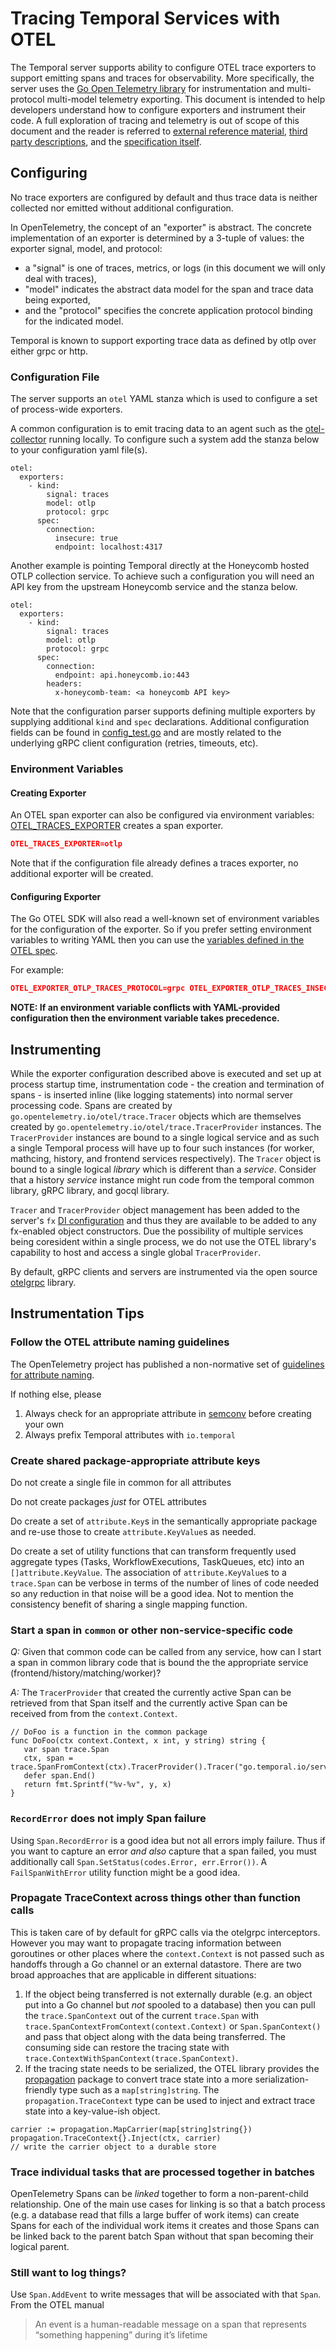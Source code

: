 # Tracing Temporal Services with OTEL

The Temporal server supports ability to configure OTEL trace exporters to
support emitting spans and traces for observability. More specifically, the
server uses the [Go Open Telemetry
library](https://github.com/open-telemetry/opentelemetry-go) for instrumentation
and multi-protocol multi-model telemetry exporting. This document is intended to
help developers understand how to configure exporters and instrument their code.
A full exploration of tracing and telemetry is out of scope of this document and
the reader is referred to [external reference
material](https://opentelemetry.io/docs/concepts/signals/traces/), [third party
descriptions](https://lightstep.com/opentelemetry/tracing), and the
[specification
itself](https://github.com/open-telemetry/opentelemetry-specification/blob/main/specification/overview.md#tracing-signal).

## Configuring

No trace exporters are configured by default and thus trace data is neither
collected nor emitted without additional configuration.

In OpenTelemetry, the concept of an "exporter" is
abstract. The concrete implementation of an exporter is determined by a
3-tuple of values: the exporter signal, model, and protocol:
- a "signal" is one of traces, metrics, or logs (in this document we will only deal with
traces),
- "model" indicates the abstract data model for the span and trace data
being exported,
- and the "protocol" specifies the concrete application protocol
binding for the indicated model.

Temporal is known to support exporting trace data as defined by otlp over either grpc or http.

### Configuration File

The server supports an `otel` YAML stanza which is used to configure a
set of process-wide exporters. 

A common configuration is to emit tracing data to an agent such as the
[otel-collector](https://opentelemetry.io/docs/collector/) running locally. To
configure such a system add the stanza below to your configuration yaml file(s).

```
otel:
  exporters:
    - kind:
        signal: traces
        model: otlp
        protocol: grpc
      spec:
        connection:
          insecure: true
          endpoint: localhost:4317
```

Another example is pointing Temporal directly at the Honeycomb hosted OTLP
collection service. To achieve such a configuration you will need an API key
from the upstream Honeycomb service and the stanza below.

```
otel:
  exporters:
    - kind:
        signal: traces
        model: otlp
        protocol: grpc
      spec:
        connection:
          endpoint: api.honeycomb.io:443
        headers:
          x-honeycomb-team: <a honeycomb API key>
```

Note that the configuration parser supports defining multiple exporters by
supplying additional `kind` and `spec` declarations. Additional configuration
fields can be found in [config_test.go](../../common/telemetry/config_test.go)
and are mostly related to the underlying gRPC client configuration (retries,
timeouts, etc).

### Environment Variables

#### Creating Exporter

An OTEL span exporter can also be configured via environment variables: [OTEL_TRACES_EXPORTER](
https://opentelemetry.io/docs/specs/otel/configuration/sdk-environment-variables/#exporter-selection) 
creates a span exporter.

```json
OTEL_TRACES_EXPORTER=otlp
```

Note that if the configuration file already defines a traces exporter, no additional exporter 
will be created.

#### Configuring Exporter

The Go OTEL SDK will also read a well-known set of environment variables for the configuration
of the exporter. So if you prefer setting environment variables to writing YAML then you can use the
[variables defined in the OTEL spec](https://opentelemetry.io/docs/specs/otel/configuration/sdk-environment-variables/).

For example:
```json
OTEL_EXPORTER_OTLP_TRACES_PROTOCOL=grpc OTEL_EXPORTER_OTLP_TRACES_INSECURE=true
```

**NOTE: If an environment variable conflicts with YAML-provided configuration then the environment 
variable takes precedence.**

## Instrumenting

While the exporter configuration described above is executed and set up at
process startup time, instrumentation code - the creation and termination of
spans - is inserted inline (like logging statements) into normal server
processing code. Spans are created by `go.opentelemetry.io/otel/trace.Tracer`
objects which are themselves created by
`go.opentelemetry.io/otel/trace.TracerProvider` instances. The `TracerProvider`
instances are bound to a single logical service and as such a single Temporal
process will have up to four such instances (for worker, mathcing, history, and
frontend services respectively). The `Tracer` object is bound to a single
logical _library_ which is different than a _service_. Consider that a history
_service_ instance might run code from the temporal common library, gRPC
library, and gocql library. 

`Tracer` and `TracerProvider` object management has been added to the server's
`fx` [DI configuration](https://github.com/temporalio/temporal/blob/f86b8d2c5f43907eaea4ad53ea082d70692c38cf/temporal/fx.go#L787-L889)
and thus they are available to be added to any fx-enabled object constructors.
Due the possibility of multiple services being coresident within a single
process, we do not use the OTEL library's capability to host and access a single
global `TracerProvider`.

By default, gRPC clients and servers are instrumented via the open source
[otelgrpc](https://github.com/open-telemetry/opentelemetry-go-contrib/tree/main/instrumentation/google.golang.org/grpc/otelgrpc)
library.

## Instrumentation Tips

### Follow the OTEL attribute naming guidelines

The OpenTelemetry project has published a non-normative set of [guidelines for
attribute naming](https://opentelemetry.io/docs/reference/specification/common/attribute-naming/).

If nothing else, please

1. Always check for an appropriate attribute in
   [semconv](https://pkg.go.dev/go.opentelemetry.io/otel/semconv) before
   creating your own
1. Always prefix Temporal attributes with `io.temporal`

### Create shared package-appropriate attribute keys

Do not create a single file in common for all attributes

Do not create packages _just_ for OTEL attributes

Do create a set of `attribute.Key`s in the semantically appropriate package and
re-use those to create `attribute.KeyValue`s as needed.

Do create a set of utility functions that can transform frequently used
aggregate types (Tasks, WorkflowExecutions, TaskQueues, etc) into an
`[]attribute.KeyValue`. The association of `attribute.KeyValue`s to a
`trace.Span` can be verbose in terms of the number of lines of code needed so
any reduction in that noise will be a good idea. Not to mention the consistency
benefit of sharing a single mapping function.

### Start a span in `common` or other non-service-specific code

*Q:* Given that common code can be called from any service, how can I start a span
in common library code that is bound the the appropriate service
(frontend/history/matching/worker)?

*A:* The `TracerProvider` that created the currently active Span can be retrieved
from that Span itself and the currently active Span can be received from from
the `context.Context`.

```
// DoFoo is a function in the common package
func DoFoo(ctx context.Context, x int, y string) string {
   var span trace.Span
   ctx, span = trace.SpanFromContext(ctx).TracerProvider().Tracer("go.temporal.io/server/common").Start("DoFoo")
   defer span.End()
   return fmt.Sprintf("%v-%v", y, x)
}
```

### `RecordError` does not imply Span failure

Using `Span.RecordError` is a good idea but not all errors imply failure. Thus
if you want to capture an error _and also_ capture that a span failed, you must
additionally call `Span.SetStatus(codes.Error, err.Error())`. A
`FailSpanWithError` utility function might be a good idea.

### Propagate TraceContext across things other than function calls

This is taken care of by default for gRPC calls via the otelgrpc interceptors.
However you may want to propagate tracing information between goroutines or
other places where the `context.Context` is not passed such as handoffs through
a Go channel or an external datastore. There are two broad approaches that are
applicable in different situations:

1. If the object being transferred is not externally durable (e.g. an object put
   into a Go channel but _not_ spooled to a database) then you can pull the
   `trace.SpanContext` out of the current `trace.Span` with
   `trace.SpanContextFromContext(context.Context)` or `Span.SpanContext()` and
   pass that object along with the data being transferred. The consuming side
   can restore the tracing state with
   `trace.ContextWithSpanContext(trace.SpanContext)`.
1. If the tracing state needs to be serialized, the OTEL library provides the
   [propagation](https://pkg.go.dev/go.opentelemetry.io/otel@v1.7.0/propagation)
   package to convert trace state into a more serialization-friendly type such
   as a `map[string]string`. The `propagation.TraceContext` type can be used to
   inject and extract trace state into a key-value-ish object.

```
carrier := propagation.MapCarrier(map[string]string{})
propagation.TraceContext{}.Inject(ctx, carrier)
// write the carrier object to a durable store
```
### Trace individual tasks that are processed together in batches

OpenTelemetry Spans can be _linked_ together to form a non-parent-child
relationship. One of the main use cases for linking is so that a batch process
(e.g. a database read that fills a large buffer of work items) can create Spans
for each of the individual work items it creates and those Spans can be linked
back to the parent batch Span without that span becoming their logical parent.

### Still want to log things?

Use `Span.AddEvent` to write messages that will be associated with that `Span`.
From the OTEL manual

> An event is a human-readable message on a span that represents “something happening” during it’s lifetime

